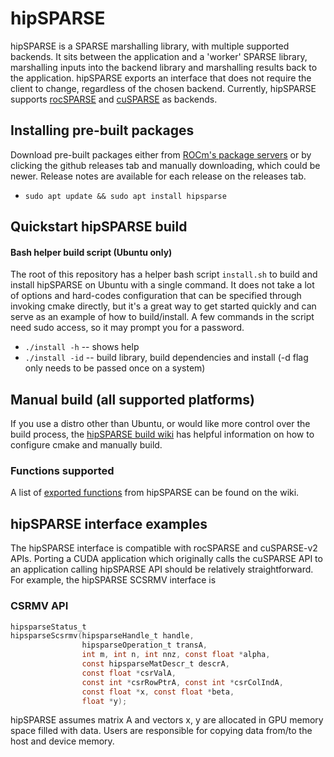 # hipSPARSE
hipSPARSE is a SPARSE marshalling library, with multiple supported backends. It sits between the application and a 'worker' SPARSE library, marshalling inputs into the backend library and marshalling results back to the application. hipSPARSE exports an interface that does not require the client to change, regardless of the chosen backend. Currently, hipSPARSE supports [rocSPARSE](https://github.com/ROCmSoftwarePlatform/rocSPARSE) and [cuSPARSE](https://developer.nvidia.com/cusparse) as backends.

## Installing pre-built packages
Download pre-built packages either from [ROCm's package servers](https://rocm.github.io/install.html#installing-from-amd-rocm-repositories) or by clicking the github releases tab and manually downloading, which could be newer. Release notes are available for each release on the releases tab.
* `sudo apt update && sudo apt install hipsparse`

## Quickstart hipSPARSE build

#### Bash helper build script (Ubuntu only)
The root of this repository has a helper bash script `install.sh` to build and install hipSPARSE on Ubuntu with a single command.  It does not take a lot of options and hard-codes configuration that can be specified through invoking cmake directly, but it's a great way to get started quickly and can serve as an example of how to build/install. A few commands in the script need sudo access, so it may prompt you for a password.
*  `./install -h`  -- shows help
*  `./install -id` -- build library, build dependencies and install (-d flag only needs to be passed once on a system)

## Manual build (all supported platforms)
If you use a distro other than Ubuntu, or would like more control over the build process, the [hipSPARSE build wiki](https://github.com/ROCmSoftwarePlatform/hipSPARSE/wiki/Build) has helpful information on how to configure cmake and manually build.

### Functions supported
A list of [exported functions](https://github.com/ROCmSoftwarePlatform/hipSPARSE/wiki/Exported-functions) from hipSPARSE can be found on the wiki.

## hipSPARSE interface examples
The hipSPARSE interface is compatible with rocSPARSE and cuSPARSE-v2 APIs. Porting a CUDA application which originally calls the cuSPARSE API to an application calling hipSPARSE API should be relatively straightforward. For example, the hipSPARSE SCSRMV interface is

### CSRMV API

```c
hipsparseStatus_t
hipsparseScsrmv(hipsparseHandle_t handle,
                hipsparseOperation_t transA,
                int m, int n, int nnz, const float *alpha,
                const hipsparseMatDescr_t descrA,
                const float *csrValA,
                const int *csrRowPtrA, const int *csrColIndA,
                const float *x, const float *beta,
                float *y);
```

hipSPARSE assumes matrix A and vectors x, y are allocated in GPU memory space filled with data. Users are responsible for copying data from/to the host and device memory.
